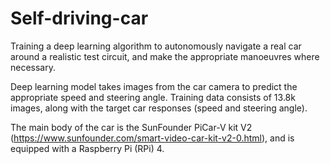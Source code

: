 # Self-driving-car
Training a deep learning algorithm to autonomously navigate a real car around a realistic test circuit, and make the appropriate manoeuvres where necessary.

Deep learning model takes images from the car camera to predict the appropriate speed and steering angle. Training data consists of 13.8k images, along with the target car responses (speed and steering angle).

The main body of the car is the SunFounder PiCar-V kit V2 (https://www.sunfounder.com/smart-video-car-kit-v2-0.html), and is equipped with a Raspberry Pi (RPi) 4. 
